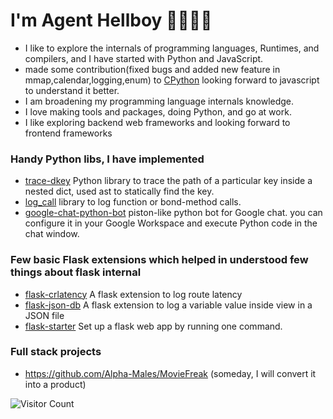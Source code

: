 
# I'm Agent Hellboy 👋🏾👨‍💻

  - I like to explore the internals of programming languages, Runtimes, and compilers, and I have started with Python and JavaScript.
  - made some contribution(fixed bugs and added new feature in mmap,calendar,logging,enum) to [CPython](https://github.com/search?q=repo%3Apython%2Fcpython+author%3AAgent-Hellboy+is%3Amerged&type=pullrequests) looking forward to javascript to understand it better.
  - I am broadening my programming language internals knowledge.
  - I love making tools and packages, doing Python, and go at work.
  - I like exploring backend web frameworks and looking forward to frontend frameworks 

### Handy Python libs, I have implemented

  - [trace-dkey](https://github.com/Agent-Hellboy/trace-dkey) Python library to trace the path of a particular key inside a nested dict, used ast to statically find the key. 
  - [log_call](https://github.com/Agent-Hellboy/log_call) library to log function or bond-method calls.
  - [google-chat-python-bot](https://github.com/Agent-Hellboy/google-chat-python-bot) piston-like python bot for Google chat. you can configure it in your Google Workspace and execute Python code in the chat window.


### Few basic Flask extensions which helped in understood few things about flask internal

   - [flask-crlatency](https://github.com/Agent-Hellboy/flask-crlatency/) A flask extension to log route latency
   - [flask-json-db](https://github.com/Agent-Hellboy/flask-json-db) A flask extension to log a variable value inside view in a JSON file
   - [flask-starter](https://github.com/Agent-Hellboy/flask-starter) Set up a flask web app by running one command.


### Full stack projects
   - https://github.com/Alpha-Males/MovieFreak (someday, I will convert it into a product)

![Visitor Count](https://profile-counter.glitch.me/Agent-Hellboy/count.svg)
